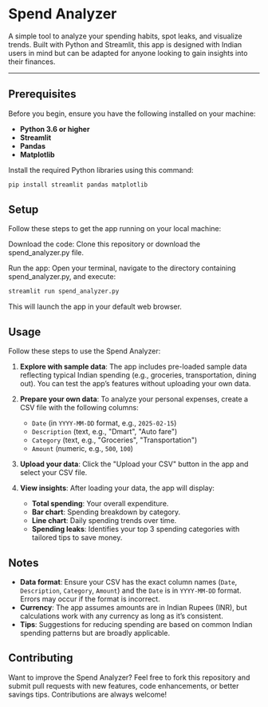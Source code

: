 # Spend Analyzer

A simple tool to analyze your spending habits, spot leaks, and visualize trends. Built with Python and Streamlit, this app is designed with Indian users in mind but can be adapted for anyone looking to gain insights into their finances.

---

## Prerequisites

Before you begin, ensure you have the following installed on your machine:

- **Python 3.6 or higher**
- **Streamlit**
- **Pandas**
- **Matplotlib**

Install the required Python libraries using this command:

```bash
pip install streamlit pandas matplotlib
```
## Setup

Follow these steps to get the app running on your local machine:

Download the code: Clone this repository or download the spend_analyzer.py file.

Run the app: Open your terminal, navigate to the directory containing spend_analyzer.py, and execute:

```bash
streamlit run spend_analyzer.py
```

This will launch the app in your default web browser.

## Usage

Follow these steps to use the Spend Analyzer:

1. **Explore with sample data**: The app includes pre-loaded sample data reflecting typical Indian spending (e.g., groceries, transportation, dining out). You can test the app’s features without uploading your own data.

2. **Prepare your own data**: To analyze your personal expenses, create a CSV file with the following columns:
   - `Date` (in `YYYY-MM-DD` format, e.g., `2025-02-15`)
   - `Description` (text, e.g., "Dmart", "Auto fare")
   - `Category` (text, e.g., "Groceries", "Transportation")
   - `Amount` (numeric, e.g., `500`, `100`)

3. **Upload your data**: Click the "Upload your CSV" button in the app and select your CSV file.

4. **View insights**: After loading your data, the app will display:
   - **Total spending**: Your overall expenditure.
   - **Bar chart**: Spending breakdown by category.
   - **Line chart**: Daily spending trends over time.
   - **Spending leaks**: Identifies your top 3 spending categories with tailored tips to save money.

## Notes
- **Data format**: Ensure your CSV has the exact column names (`Date`, `Description`, `Category`, `Amount`) and the `Date` is in `YYYY-MM-DD` format. Errors may occur if the format is incorrect.
- **Currency**: The app assumes amounts are in Indian Rupees (INR), but calculations work with any currency as long as it’s consistent.
- **Tips**: Suggestions for reducing spending are based on common Indian spending patterns but are broadly applicable.

## Contributing
Want to improve the Spend Analyzer? Feel free to fork this repository and submit pull requests with new features, code enhancements, or better savings tips. Contributions are always welcome!

